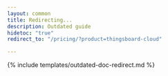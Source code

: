 ```yaml
---
layout: common
title: Redirecting...
description: Outdated guide
hidetoc: "true"
redirect_to: "/pricing/?product=thingsboard-cloud"

---
```


{% include templates/outdated-doc-redirect.md %}

